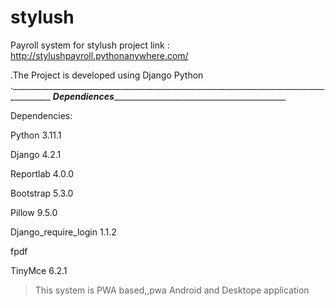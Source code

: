 # stylush
Payroll system for stylush
project link : http://stylushpayroll.pythonanywhere.com/

.The Project is developed using Django Python
.________________________________________________________________________________________
_________________Dependiences____________________________________________________________

Dependencies:

Python 3.11.1

Django 4.2.1

Reportlab 4.0.0

Bootstrap 5.3.0

Pillow 9.5.0

Django_require_login 1.1.2

fpdf

TinyMce 6.2.1

>This system is PWA based,,pwa Android and Desktope application
